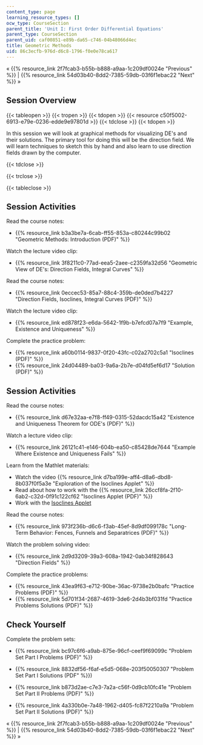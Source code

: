 ```yaml
---
content_type: page
learning_resource_types: []
ocw_type: CourseSection
parent_title: 'Unit I: First Order Differential Equations'
parent_type: CourseSection
parent_uid: caf00851-e89b-da65-c746-04b48066d4ec
title: Geometric Methods
uid: 86c3ecfb-976d-d6c8-1796-f0e0e78ca617
---
```


« {{% resource_link 2f7fcab3-b55b-b888-a9aa-1c209df0024e "Previous" %}} | {{% resource_link 54d03b40-8dd2-7385-59db-03f6f1ebac22 "Next" %}} »

Session Overview
----------------

{{< tableopen >}}
{{< tropen >}}
{{< tdopen >}}
{{< resource c50f5002-6913-e79e-0236-edde9e97801d >}}
{{< tdclose >}}
{{< tdopen >}}


In this session we will look at graphical methods for visualizing DE's and their solutions. The primary tool for doing this will be the direction field. We will learn techniques to sketch this by hand and also learn to use direction fields drawn by the computer.


{{< tdclose >}}

{{< trclose >}}

{{< tableclose >}}

Session Activities
------------------

Read the course notes:

*   {{% resource_link b3a3be7a-6cab-ff55-853a-c80244c99b02 "Geometric Methods: Introduction (PDF)" %}}

Watch the lecture video clip:

*   {{% resource_link 3f8211c0-77ad-eea5-2aee-c2359fa32d56 "Geometric View of DE's: Direction Fields, Integral Curves" %}}

Read the course notes:

*   {{% resource_link 0eccec53-85a7-88c4-359b-de0ded7b4227 "Direction Fields, Isoclines, Integral Curves (PDF)" %}}

Watch the lecture video clip:

*   {{% resource_link ed878f23-e6da-5642-1f9b-b7efcd07a7f9 "Example, Existence and Uniqueness" %}}

Complete the practice problem:

*   {{% resource_link a60b0114-9837-0f20-43fc-c02a2702c5a1 "Isoclines (PDF)" %}}
*   {{% resource_link 24d04489-ba03-9a6a-2b7e-d04fd5ef6d17 "Solution (PDF)" %}}

Session Activities
------------------

Read the course notes:

*   {{% resource_link d67e32aa-e7f8-ff49-0315-52dacdc15a42 "Existence and Uniqueness Theorem for ODE's (PDF)" %}}

Watch a lecture video clip:

*   {{% resource_link 26121c41-e146-604b-ea50-c85428de7644 "Example Where Existence and Uniqueness Fails" %}}

Learn from the Mathlet materials:

*   Watch the video {{% resource_link d7ba199e-aff4-d8a6-dbd8-8b037f0f5a3e "Exploration of the Isoclines Applet" %}}
*   Read about how to work with the {{% resource_link 26ccf8fa-2f10-6ab2-c32d-0f91c122cf62 "Isoclines Applet (PDF)" %}}
*   Work with the [Isoclines Applet](/ans7870/18/18.03SC/isoclines.html "Open in a new window.")

Read the course notes:

*   {{% resource_link 973f236b-d6c6-f3ab-45ef-8d9df099178c "Long-Term Behavior: Fences, Funnels and Separatrices (PDF)" %}}

Watch the problem solving video:

*   {{% resource_link 2d9d3209-39a3-608a-1942-0ab34f828643 "Direction Fields" %}}

Complete the practice problems:

*   {{% resource_link 43ea9f63-e712-90be-36ac-9738e2b0bafc "Practice Problems (PDF)" %}}
*   {{% resource_link 5d701f34-2687-4619-3de6-2d4b3bf031fd "Practice Problems Solutions (PDF)" %}}

Check Yourself
--------------

Complete the problem sets:

*   {{% resource_link bc97c6f6-a9ab-875e-96cf-ceef9f69099c "Problem Set Part I Problems (PDF)" %}}
*   {{% resource_link 8832df56-f6af-e5d5-068e-203f50050307 "Problem Set Part I Solutions (PDF" %}})
  
*   {{% resource_link b873d2ae-c7e3-7a2a-c56f-0d9cb10fc41e "Problem Set Part II Problems (PDF)" %}}
*   {{% resource_link 4a330b0e-7a48-1962-d405-fc87f2210a9a "Problem Set Part II Solutions (PDF)" %}}

« {{% resource_link 2f7fcab3-b55b-b888-a9aa-1c209df0024e "Previous" %}} | {{% resource_link 54d03b40-8dd2-7385-59db-03f6f1ebac22 "Next" %}} »